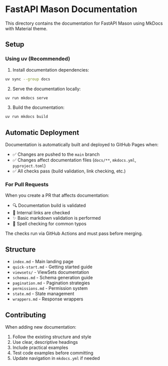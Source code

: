 # FastAPI Mason Documentation

This directory contains the documentation for FastAPI Mason using MkDocs with Material theme.

## Setup

### Using uv (Recommended)

1. Install documentation dependencies:
```bash
uv sync --group docs
```

2. Serve the documentation locally:
```bash
uv run mkdocs serve
```

3. Build the documentation:
```bash
uv run mkdocs build
```

## Automatic Deployment

Documentation is automatically built and deployed to GitHub Pages when:

- ✅ Changes are pushed to the `main` branch
- ✅ Changes affect documentation files (`docs/**`, `mkdocs.yml`, `pyproject.toml`)
- ✅ All checks pass (build validation, link checking, etc.)

### For Pull Requests

When you create a PR that affects documentation:

- 🔍 Documentation build is validated
- 🔗 Internal links are checked
- ✨ Basic markdown validation is performed
- 📝 Spell checking for common typos

The checks run via GitHub Actions and must pass before merging.

## Structure

- `index.md` - Main landing page
- `quick-start.md` - Getting started guide
- `viewsets/` - ViewSets documentation
- `schemas.md` - Schema generation guide
- `pagination.md` - Pagination strategies
- `permissions.md` - Permission system
- `state.md` - State management
- `wrappers.md` - Response wrappers

## Contributing

When adding new documentation:

1. Follow the existing structure and style
2. Use clear, descriptive headings
3. Include practical examples
4. Test code examples before committing
5. Update navigation in `mkdocs.yml` if needed 